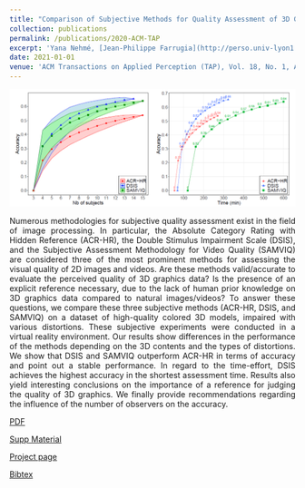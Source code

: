 ```yaml
---
title: "Comparison of Subjective Methods for Quality Assessment of 3D Graphics in Virtual Reality"
collection: publications
permalink: /publications/2020-ACM-TAP
excerpt: 'Yana Nehmé, [Jean-Philippe Farrugia](http://perso.univ-lyon1.fr/jean-philippe.farrugia/), [Florent Dupont](https://perso.liris.cnrs.fr/florent.dupont/), [Patrick Le Callet](https://scholar.google.fr/citations?user=llgwlUgAAAAJ&hl=fr), [Guillaume Lavoué](https://perso.liris.cnrs.fr/guillaume.lavoue/)'
date: 2021-01-01
venue: 'ACM Transactions on Applied Perception (TAP), Vol. 18, No. 1, Article 2'
---
```

<img src='/images/TeaserTAP2020.PNG'>
<p style='text-align: justify;'> Numerous methodologies for subjective quality assessment exist in the field of image processing. In particular, the Absolute Category Rating with Hidden Reference (ACR-HR), the Double Stimulus Impairment Scale (DSIS), and the Subjective Assessment Methodology for Video Quality (SAMVIQ) are considered three of the most prominent methods for assessing the visual quality of 2D images and videos. Are these methods valid/accurate to evaluate the perceived quality of 3D graphics data? Is the presence of an explicit reference necessary, due to the lack of human prior knowledge on 3D graphics data compared to natural images/videos? To answer these questions, we compare these three subjective methods (ACR-HR, DSIS, and SAMVIQ) on a dataset of high-quality colored 3D models, impaired with various distortions. These subjective experiments were conducted in a virtual reality environment. Our results show differences in the performance of the methods depending on the 3D contents and the types of distortions. We show that DSIS and SAMVIQ outperform ACR-HR in terms of accuracy and point out a stable performance. In regard to the time-effort, DSIS achieves the highest accuracy in the shortest assessment time. Results also yield interesting conclusions on the importance of a reference for judging the quality of 3D graphics. We finally provide recommendations regarding the influence of the number of observers on the accuracy.</p>

[PDF](http://yananehme.github.io/files/ACM_TAP20_Final.pdf)

[Supp Material](http://yananehme.github.io/files/SupplementaryMaterial_ACM_TAP20_YanaNEHME.pdf)

[Project page](https://projet.liris.cnrs.fr/pisco/)

[Bibtex](http://yananehme.github.io/files/acm_tap20.bib)
